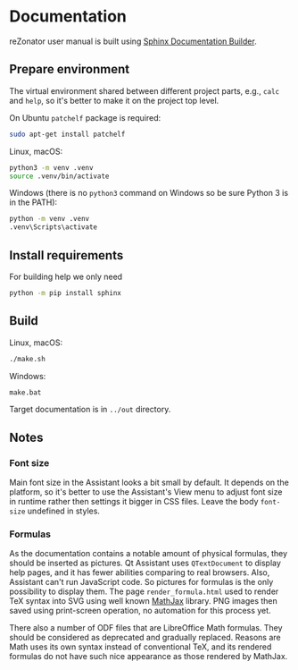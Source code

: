 # Documentation

reZonator user manual is built using [Sphinx Documentation Builder](http://www.sphinx-doc.org).

## Prepare environment

The virtual environment shared between different project parts, e.g., `calc` and `help`, so it's better to make it on the project top level.

On Ubuntu `patchelf` package is required:

```bash
sudo apt-get install patchelf
```

Linux, macOS:

```bash
python3 -m venv .venv
source .venv/bin/activate
```

Windows (there is no `python3` command on Windows so be sure Python 3 is in the PATH):

```bash
python -m venv .venv
.venv\Scripts\activate
```

## Install requirements

For building help we only need

```bash
python -m pip install sphinx
```

## Build

Linux, macOS:

```bash
./make.sh
```

Windows:

```bash
make.bat
```

Target documentation is in `../out` directory.

## Notes

### Font size

Main font size in the Assistant looks a bit small by default. It depends on the platform, so it's better to use the Assistant's View menu to adjust font size in runtime rather then settings it bigger in CSS files. Leave the body `font-size` undefined in styles.

### Formulas

As the documentation contains a notable amount of physical formulas, they should be inserted as pictures. Qt Assistant uses `QTextDocument` to display help pages, and it has fewer abilities comparing to real browsers. Also, Assistant can't run JavaScript code. So pictures for formulas is the only possibility to display them. The page `render_formula.html` used to render TeX syntax into SVG using well known [MathJax](https://github.com/mathjax/MathJax) library. PNG images then saved using print-screen operation, no automation for this process yet.

There also a number of ODF files that are LibreOffice Math formulas. They should be considered as deprecated and gradually replaced. Reasons are Math uses its own syntax instead of conventional TeX, and its rendered formulas do not have such nice appearance as those rendered by MathJax.
